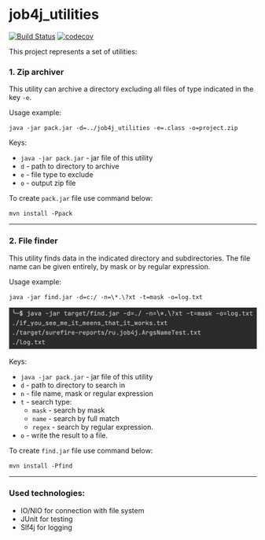 # job4j_utilities
[![Build Status](https://app.travis-ci.com/Krasobas/job4j_utilities.svg?branch=master)](https://app.travis-ci.com/Krasobas/job4j_utilities)
[![codecov](https://codecov.io/gh/Krasobas/job4j_utilities/branch/master/graph/badge.svg?token=P059V7UIHB)](https://codecov.io/gh/Krasobas/job4j_utilities)

This project represents a set of utilities:

### 1. Zip archiver
This utility can archive a directory excluding all files of type indicated in the key `-e`.

Usage example:

    java -jar pack.jar -d=../job4j_utilities -e=.class -o=project.zip

Keys:

- `java -jar pack.jar` - jar file of this utility
- `d` - path to directory to archive
- `e` - file type to exclude
- `o` - output zip file

To create `pack.jar` file use command below:

    mvn install -Ppack
---
### 2. File finder
This utility finds data in the indicated directory and subdirectories.
The file name can be given entirely, by mask or by regular expression.

Usage example:

    java -jar find.jar -d=c:/ -n=\*.\?xt -t=mask -o=log.txt
![img](./images/img.png)

Keys:

- `java -jar pack.jar` - jar file of this utility
- `d` - path to directory to search in
- `n` - file name, mask or regular expression
- `t` - search type:
  - `mask` - search by mask
  - `name` - search by full match
  - `regex` - search by regular expression.
- `o` - write the result to a file.

To create `find.jar` file use command below:

    mvn install -Pfind
---

### Used technologies:
- IO/NIO for connection with file system
- JUnit for testing
- Slf4j for logging

